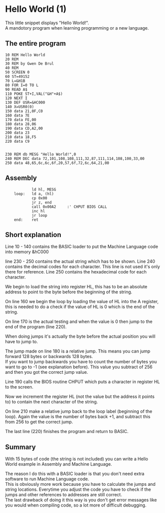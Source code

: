 # Hello World (1)

This little snippet displays "Hello World!".  
A mandotory program when learning programming or a new language.  

## The entire program

    10 REM Hello World
    20 REM
    30 REM by Gwen De Brul
    40 REM
    50 SCREEN 0
    60 ST=49152
    70 L=&H1B
    80 FOR I=0 TO L
    90 READ A$
    110 POKE ST+I,VAL("&H"+A$)
    120 NEXT I
    130 DEF USR=&HC000
    140 X=USR0(0)
    150 data 21,0F,C0
    160 data 7E			
    170 data FE,00		
    180 data 28,06		
    190 data CD,A2,00	
    200 data 23			
    210 data 18,F5		
    220 data C9 			


    230 REM db MESG "Hello World!",0
    240 REM DEC data 72,101,108,108,111,32,87,111,114,108,100,33,00
    250 data 48,65,6c,6c,6f,20,57,6f,72,6c,64,21,00

## Assembly

                ld hl, MESG
        loop:   ld a, (hl)
                cp 0x00
                jr z, end
                call 0x00A2     :' CHPUT BIOS CALL
                inc hl
                jr loop
        end:    ret
## Short explanation

Line 10 - 140 contains the BASIC loader to put the Machine Language code into memory &hC000

line 230 - 250 contains the actual string which has to be shown. Line 240 contains the decimal codes for each character. This line is not used it's only there for reference. Line 250 contains the hexadecimal code for each character.  

We begin to load the string into register HL, this has to be an absolute address to point to the byte before the beginning of the string.  

On line 160 we begin the loop by loading the value of HL into the A register, this is needed to do a check if the value of HL is 0 which is the end of the string.  

On line 170 is the actual testing and when the value is 0 then jump to the end of the program (line 220).  

When doing jumps it's actually the byte before the actual position you will have to jump to.  

The jump made on line 180 is a relative jump. This means you can jump forward 128 bytes or backwards 128 bytes.  
If you want to jump backwards you have to count the number of bytes you want to go to -1 (see explanation before). This value you subtract of 256 and then you got the correct jump value.  

Line 190 calls the BIOS routine CHPUT which puts a character in register HL to the screen.  

Now we increment the register HL (not the value but the address it points to) to contain the next character of the string.  

On line 210 make a relative jump back to the loop label (beginning of the loop). Again the value is the number of bytes back +1, and subtract this from 256 to get the correct jump.

The last line (220) finishes the program and return to BASIC.  

## Summary

With 15 bytes of code (the string is not included) you can write a Hello World example in Assembly and Machine Language.  

The reason I do this with a BASIC loader is that you don't need extra software to run Machine Language code.  
This is obviously more work because you have to calculate the jumps and string locations. Everytime you adjust the code you have to check if the jumps and other references to addresses are still correct.  
The last drawback of doing it this way is you don't get error messages like you would when compiling code, so a lot more of difficult debugging.
